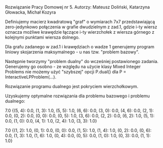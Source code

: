 Rozwiązanie Pracy Domowej nr 5. Autorzy: Mateusz Doliński, Katarzyna Głowacka, Michał Kozyra

Definiujemy macierz kwadratową "graf" o wymiarach 7x7 przedstawiającą zero-jedynkowo połączenia w grafie dwudzielnym z zad.1, gdzie i-ty wiersz oznacza możliwe krawędzie łączące i-ty wierzchołek z wiersza górnego z kolejnymi punktami wiersza dolnego.

Dla grafu zadanego w zad.1 i krawędziach o wadze 1 generujemy program liniowy skojarzenia maksymalnego - u nas tzw. "problem bazowy".

Następnie tworzymy "problem dualny" do wcześniej postawionego zadania. Generujemy go osobno - ze względu na użycie klasy Mixed Integer Problems nie możemy użyć "szybszej" opcji P.dual() dla P = InteractiveLPProblem(...).

Rozwiązanie programu dualnego jest pokryciem wierzchołkowym.

Uzyskujemy optymalne rozwiązania dla problemu bazowego i problemu dualnego:

7.0 {(5, 4): 0.0, (1, 3): 1.0, (5, 5): 1.0, (6, 6): 0.0, (3, 0): 0.0, (4, 6): 0.0, (2, 1): 0.0, (0, 2): 0.0, (0, 0): 0.0, (0, 5): 1.0, (3, 6): 0.0, (2, 2): 0.0, (6, 2): 1.0, (5, 1): 0.0, (1, 0): 0.0, (4, 1): 1.0, (2, 4): 1.0, (3, 3): 1.0}

7.0 {(1, 2): 1.0, (0, 1): 0.0, (0, 0): 0.0, (1, 5): 1.0, (1, 4): 1.0, (0, 2): 0.0, (0, 6): 0.0, (1, 3): 1.0, (1, 6): 1.0, (0, 4): 0.0, (0, 5): 0.0, (1, 0): 1.0, (0, 3): 0.0, (1, 1): 1.0}
